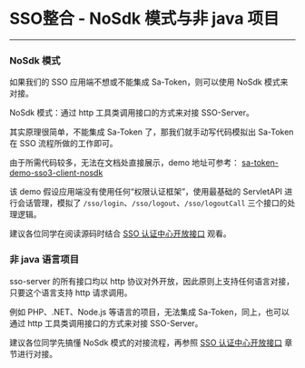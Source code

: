 # SSO整合 - NoSdk 模式与非 java 项目

---

### NoSdk 模式

如果我们的 SSO 应用端不想或不能集成 Sa-Token，则可以使用 NoSdk 模式来对接。

NoSdk 模式：通过 http 工具类调用接口的方式来对接 SSO-Server。

其实原理很简单，不能集成 Sa-Token 了，那我们就手动写代码模拟出 Sa-Token 在 SSO 流程所做的工作即可。

由于所需代码较多，无法在文档处直接展示，demo 地址可参考：
[sa-token-demo-sso3-client-nosdk](https://gitee.com/dromara/sa-token/tree/master/sa-token-demo/sa-token-demo-sso/sa-token-demo-sso3-client-nosdk)

该 demo 假设应用端没有使用任何“权限认证框架”，使用最基础的 ServletAPI 进行会话管理，模拟了 `/sso/login`、`/sso/logout`、`/sso/logoutCall` 三个接口的处理逻辑。

建议各位同学在阅读源码时结合 [SSO 认证中心开放接口](/sso/sso-apidoc) 观看。





### 非 java 语言项目

sso-server 的所有接口均以 http 协议对外开放，因此原则上支持任何语言对接，只要这个语言支持 http 请求调用。

例如 PHP、.NET、Node.js 等语言的项目，无法集成 Sa-Token，同上，也可以通过 http 工具类调用接口的方式来对接 SSO-Server。

建议各位同学先搞懂 NoSdk 模式的对接流程，再参照 [SSO 认证中心开放接口](/sso/sso-apidoc) 章节进行对接。


